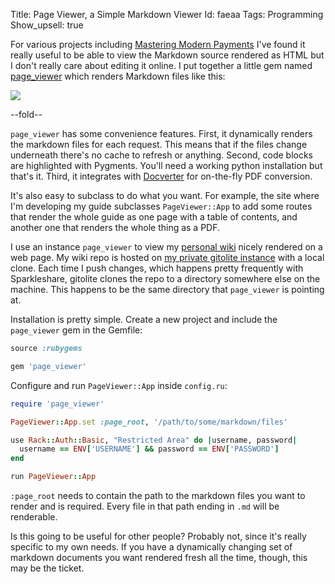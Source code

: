 Title: Page Viewer, a Simple Markdown Viewer
Id:    faeaa
Tags:  Programming
Show_upsell: true

[mmp]: /mastering-modern-payments
[page_viewer]: https://github.com/peterkeen/page_viewer
[Docverter]: http://www.docverter.com

For various projects including [Mastering Modern Payments][mmp] I've found it really useful to be able to view the Markdown source rendered as HTML but I don't really care about editing it online. I put together a little gem named [page_viewer][] which renders Markdown files like this:

<img src="http://files.bugsplatcdn.com/files/bc0c9ca20f9b12269192/Screen%20Shot%202013-06-15%20at%2011.04.48%20PM.opti.png"/>

--fold--

`page_viewer` has some convenience features. First, it dynamically renders the markdown files for each request. This means that if the files change underneath there's no cache to refresh or anything. Second, code blocks are highlighted with Pygments. You'll need a working python installation but that's it. Third, it integrates with [Docverter][] for on-the-fly PDF conversion. 

It's also easy to subclass to do what you want. For example, the site where I'm developing my guide subclasses `PageViewer::App` to add some routes that render the whole guide as one page with a table of contents, and another one that renders the whole thing as a PDF.

I use an instance `page_viewer` to view my [personal wiki](/git-backed-personal-markdown-wiki) nicely rendered on a web page. My wiki repo is hosted on [my private gitolite instance](/hosting-private-git-repositories-with-gitolite) with a local clone. Each time I push changes, which happens pretty frequently with Sparkleshare, gitolite clones the repo to a directory somewhere else on the machine. This happens to be the same directory that `page_viewer` is pointing at.

Installation is pretty simple. Create a new project and include the `page_viewer` gem in the Gemfile:

```ruby
source :rubygems

gem 'page_viewer'
```

Configure and run `PageViewer::App` inside `config.ru`:

```ruby
require 'page_viewer'

PageViewer::App.set :page_root, '/path/to/some/markdown/files'

use Rack::Auth::Basic, "Restricted Area" do |username, password|
  username == ENV['USERNAME'] && password == ENV['PASSWORD']
end

run PageViewer::App
```

`:page_root` needs to contain the path to the markdown files you want to render and is required. Every file in that path ending in `.md` will be renderable.

Is this going to be useful for other people? Probably not, since it's really specific to my own needs. If you have a dynamically changing set of markdown documents you want rendered fresh all the time, though, this may be the ticket.
